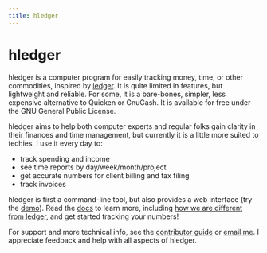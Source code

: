 ```yaml
---
title: hledger
---
```


# hledger

hledger is a computer program for easily tracking money, time, or other
commodities, inspired by [ledger](http://ledger-cli.org). It is quite
limited in features, but lightweight and reliable. For some, it is a
bare-bones, simpler, less expensive alternative to Quicken or GnuCash.  It
is available for free under the GNU General Public License.

hledger aims to help both computer experts and regular folks gain clarity
in their finances and time management, but currently it is a little more
suited to techies. I use it every day to:

-   track spending and income
-   see time reports by day/week/month/project
-   get accurate numbers for client billing and tax filing
-   track invoices

hledger is first a command-line tool, but also provides a web interface
(try the [demo](http://demo.hledger.org)). Read the [docs](DOCS.html) to
learn more, including
[how we are different from ledger](FAQ.html#how-does-hledger-relate-to-ledger),
and get started tracking your numbers!

For support and more technical info, see the [contributor guide](DEVELOPMENT.html)
or [email me](mailto:simon@joyful.com?subject=hledger:). I appreciate
feedback and help with all aspects of hledger.
